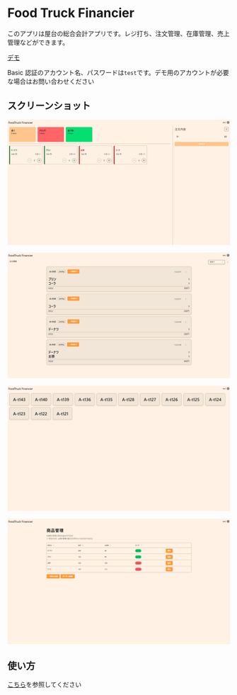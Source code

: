 # Food Truck Financier

このアプリは屋台の総合会計アプリです。レジ打ち、注文管理、在庫管理、売上管理などができます。

[デモ](https://food-truck-financier-demo.vercel.app/)

Basic 認証のアカウント名、パスワードは`test`です。デモ用のアカウントが必要な場合はお問い合わせください

## スクリーンショット

![レジ画面](./images/register/menu/1.webp)

![注文管理画面](./images/register/orders/1.webp)

![商品受け取り画面](./images/register/recieve/1.webp)

![在庫、商品管理画面](./images/register/stock/1.webp)

## 使い方

[こちら](help/index.md)を参照してください
